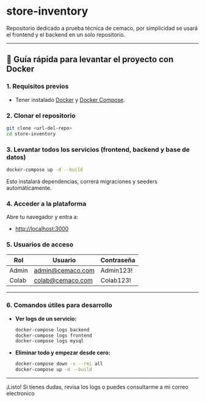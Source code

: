 # store-inventory
Repositorio dedicado a prueba técnica de cemaco, por simplicidad se usará el frontend y el backend en un solo repositorio.

---

## 🚀 Guía rápida para levantar el proyecto con Docker

### 1. Requisitos previos
- Tener instalado [Docker](https://www.docker.com/) y [Docker Compose](https://docs.docker.com/compose/).

### 2. Clonar el repositorio
```bash
git clone <url-del-repo>
cd store-inventory
```

### 3. Levantar todos los servicios (frontend, backend y base de datos)
```bash
docker-compose up -d --build
```
Esto instalará dependencias, correrá migraciones y seeders automáticamente.

### 4. Acceder a la plataforma
Abre tu navegador y entra a:

- [http://localhost:3000](http://localhost:3000)

### 5. Usuarios de acceso

| Rol   | Usuario                | Contraseña   |
|-------|------------------------|--------------|
| Admin | admin@cemaco.com       | Admin123!    |
| Colab | colab@cemaco.com       | Colab123!    |

---

### 6. Comandos útiles para desarrollo

- **Ver logs de un servicio:**
  ```bash
  docker-compose logs backend
  docker-compose logs frontend
  docker-compose logs mysql
  ```
- **Eliminar todo y empezar desde cero:**
  ```bash
  docker-compose down -v --rmi all
  docker-compose up -d --build
  ```

---

¡Listo! Si tienes dudas, revisa los logs o puedes consultarme a mi correo electronico

